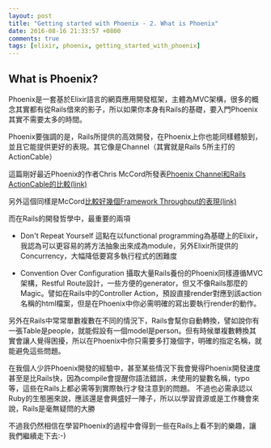 ```yaml
---
layout: post
title: "Getting started with Phoenix - 2. What is Phoenix"
date: 2016-08-16 21:33:57 +0800
comments: true
tags: [elixir, phoenix, getting_started_with_phoenix]
---
```


## What is Phoenix?

Phoenix是一套基於Elixir語言的網頁應用開發框架，主體為MVC架構，很多的概念其實都有從Rails借來的影子，所以如果你本身有Rails的基礎，要入門Phoenix其實不需要太多的時間。

Phoenix要強調的是，Rails所提供的高效開發，在Phoenix上你也能同樣體驗到，並且它能提供更好的表現。其它像是Channel（其實就是Rails 5所主打的ActionCable）

這篇剛好最近Phoenix的作者Chris McCord所發表[Phoenix Channel和Rails ActionCable的比較(link)](https://dockyard.com/blog/2016/08/09/phoenix-channels-vs-rails-action-cable)

另外這個同樣是McCord[比較好幾個Framework Throughput的表現(link)](https://gist.github.com/omnibs/e5e72b31e6bd25caf39a)

而在Rails的開發哲學中，最重要的兩項

- Don't Repeat Yourself
這點在以functional programming為基礎上的Elixir，我認為可以更容易的將方法抽象出來成為module，另外Elixir所提供的Concurrency，大幅降低要寫多執行程式的困難度

- Convention Over Configuration
攝取大量Rails養份的Phoenix同樣遵循MVC架構，Restful Route設計，一些方便的generator，但又不像Rails那麼的Magic。譬如在Rails中的Controller Action，預設直接render對應到該action名稱的html檔案，但是在Phoenix中你必需明確的寫出要執行render的動作。

另外在Rails中常常單數複數在不同的情況下，Rails會幫你自動轉換，譬如說你有一張Table是people，就能假設有一個model是person。但有時候單複數轉換其實會讓人覺得困擾，所以在Phoenix中你只需要多打幾個字，明確的指定名稱，就能避免這些問題。

在我個人少許Phoenix開發的經驗中，甚至某些情況下我會覺得Phoenix開發速度甚至是比Rails快，因為compile會提醒你語法錯誤，未使用的變數名稱，typo等，這些在Rails上都必需等到實際執行才發注意到的問題。
不過也必需承認以Ruby的生態圈來說，應該還是會興盛好一陣子，所以以學習資源或是工作機會來說，Rails是毫無疑問的大勝

不過我仍然相信在學習Phoenix的過程中會得到一些在Rails上看不到的樂趣，讓我們繼續走下去:-)
